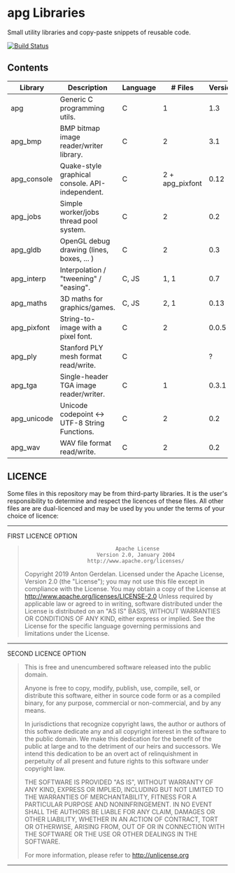 # apg Libraries

Small utility libraries and copy-paste snippets of reusable code.

[![Build Status](https://travis-ci.com/capnramses/apg.svg?branch=master)](https://travis-ci.com/capnramses/apg)

## Contents

| Library     | Description                                     | Language | # Files         | Version | Fuzzed                                        |
| ----------- | ----------------------------------------------- | -------- | --------------- | ------- | --------------------------------------------- |
| apg         | Generic C programming utils.                    | C        | 1               | 1.3     | No                                            |
| apg_bmp     | BMP bitmap image reader/writer library.         | C        | 2               | 3.1     | Yes - [AFL](https://lcamtuf.coredump.cx/afl/) |
| apg_console | Quake-style graphical console. API-independent. | C        | 2 + apg_pixfont | 0.12    | No                                            |
| apg_jobs    | Simple worker/jobs thread pool system.          | C        | 2               | 0.2     | No                                            |
| apg_gldb    | OpenGL debug drawing (lines, boxes, ... )       | C        | 2               | 0.3     | No                                            |
| apg_interp  | Interpolation / "tweening" / "easing".          | C, JS    | 1, 1            | 0.7     | No                                            |
| apg_maths   | 3D maths for graphics/games.                    | C, JS    | 2, 1            | 0.13    | No                                            |
| apg_pixfont | String-to-image with a pixel font.              | C        | 2               | 0.0.5   | No                                            |
| apg_ply     | Stanford PLY mesh format read/write.            | C        |                 | ?       | No                                            |
| apg_tga     | Single-header TGA image reader/writer.          | C        | 1               | 0.3.1   | No                                            |
| apg_unicode | Unicode codepoint <-> UTF-8 String Functions.   | C        | 2               | 0.2     | No                                            |
| apg_wav     | WAV file format read/write.                     | C        | 2               | 0.2     | No                                            |

## LICENCE

Some files in this repository may be from third-party libraries.
It is the user's responsibility to determine and respect the licences of these files.
All other files are are dual-licenced and may be used by you under the terms of your
choice of licence:

-------------------------------------------------------------------------------------
FIRST LICENCE OPTION

>                                  Apache License
>                            Version 2.0, January 2004
>                         http://www.apache.org/licenses/
>    Copyright 2019 Anton Gerdelan.
>    Licensed under the Apache License, Version 2.0 (the "License");
>    you may not use this file except in compliance with the License.
>    You may obtain a copy of the License at
>        http://www.apache.org/licenses/LICENSE-2.0
>    Unless required by applicable law or agreed to in writing, software
>    distributed under the License is distributed on an "AS IS" BASIS,
>    WITHOUT WARRANTIES OR CONDITIONS OF ANY KIND, either express or implied.
>    See the License for the specific language governing permissions and
>    limitations under the License.
-------------------------------------------------------------------------------------
SECOND LICENCE OPTION

> This is free and unencumbered software released into the public domain.
>
> Anyone is free to copy, modify, publish, use, compile, sell, or
> distribute this software, either in source code form or as a compiled
> binary, for any purpose, commercial or non-commercial, and by any
> means.
> 
> In jurisdictions that recognize copyright laws, the author or authors
> of this software dedicate any and all copyright interest in the
> software to the public domain. We make this dedication for the benefit
> of the public at large and to the detriment of our heirs and
> successors. We intend this dedication to be an overt act of
> relinquishment in perpetuity of all present and future rights to this
> software under copyright law.
> 
> THE SOFTWARE IS PROVIDED "AS IS", WITHOUT WARRANTY OF ANY KIND,
> EXPRESS OR IMPLIED, INCLUDING BUT NOT LIMITED TO THE WARRANTIES OF
> MERCHANTABILITY, FITNESS FOR A PARTICULAR PURPOSE AND NONINFRINGEMENT.
> IN NO EVENT SHALL THE AUTHORS BE LIABLE FOR ANY CLAIM, DAMAGES OR
> OTHER LIABILITY, WHETHER IN AN ACTION OF CONTRACT, TORT OR OTHERWISE,
> ARISING FROM, OUT OF OR IN CONNECTION WITH THE SOFTWARE OR THE USE OR
> OTHER DEALINGS IN THE SOFTWARE.
> 
> For more information, please refer to <http://unlicense.org>
-------------------------------------------------------------------------------------
